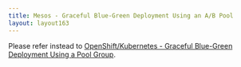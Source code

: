 ```yaml
---
title: Mesos - Graceful Blue-Green Deployment Using an A/B Pool
layout: layout163
---
```

Please refer instead to <a href="/docs/16.3/openshiftkubernetes-graceful-blue-green-deployment-using-a-pool-group/">OpenShift/Kubernetes - Graceful Blue-Green Deployment Using a Pool Group</a>.

 
